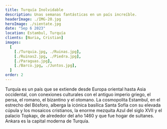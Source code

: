 ```yaml
---
title: Turquía Inolvidable
description: Unas semanas fantásticas en un país increíble.
headerImage: ./IMG-20.jpg
heroImage: ./sientate.jpg
date: "Sep 6 2023"
location: Estambul, Turquía
clients: [Nuria, Cristian]
images:
  [
    [./Turquia.jpg, ./Ruinas.jpg],
    [./Ruinas2.jpg, ./Piedra.jpg],
    [./Paraguas.jpg],
    [./Barco.jpg, ./Juntos.jpg],
  ]
order: 2
---
```


Turquía es un país que se extiende desde Europa oriental hasta Asia occidental, con conexiones culturales con el antiguo imperio griego, el persa, el romano, el bizantino y el otomano. La cosmopolita Estambul, en el estrecho del Bósforo, alberga la icónica basílica Santa Sofía con su elevada cúpula y los mosaicos cristianos, la enorme mezquita Azul del siglo XVII y el palacio Topkapı, de alrededor del año 1460 y que fue hogar de sultanes. Ankara es la capital moderna de Turquía.
